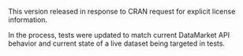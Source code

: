This version released in response to CRAN request for explicit license information.

In the process, tests were updated to match current DataMarket API behavior and
current state of a live dataset being targeted in tests.

